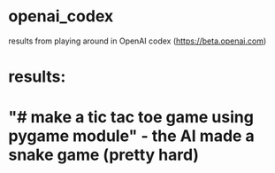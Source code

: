 # openai_codex
results from playing around in OpenAI codex (https://beta.openai.com)

# results:
# "# make a tic tac toe game using pygame module" - the AI made a snake game (pretty hard)
